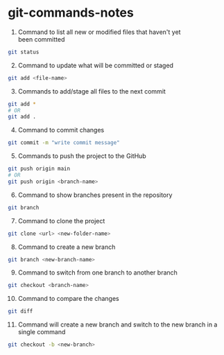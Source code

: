 # git-commands-notes

1. Command to list all new or modified files that haven't yet been committed
```bash
git status
```
2. Command to update what will be committed or staged
```bash
git add <file-name>
```
3. Commands to add/stage all files to the next commit
```bash
git add *
# OR
git add .
```  
4. Command to commit changes
```bash
git commit -m "write commit message"
```
 5. Commands to push the project to the GitHub 
 ```bash
 git push origin main
 # OR
 git push origin <branch-name>
 ```
 6. Command to show branches present in the repository
 ```bash
 git branch
 ```
 7. Command to clone the project
 ```bash
 git clone <url> <new-folder-name>
 ```
 8. Command to create a new branch
 ```bash
 git branch <new-branch-name>
 ```
 9. Command to switch from one branch to another branch
 ```bash
 git checkout <branch-name>
 ```
10. Command to compare the changes
```bash
git diff
```
11. Command will create a new branch and switch to the new branch in a single command
```bash
git checkout -b <new-branch>
```
